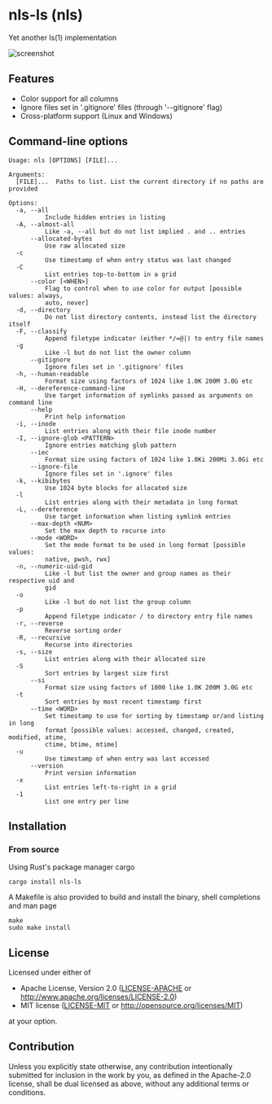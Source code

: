 # nls-ls (nls)

Yet another ls(1) implementation

![screenshot](https://github.com/bydlw98/nls-ls/assets/108581910/2317413c-5e3d-4c28-9252-de431eeb00c3)

## Features

* Color support for all columns
* Ignore files set in '.gitignore' files (through '--gitignore' flag)
* Cross-platform support (Linux and Windows)

## Command-line options
```
Usage: nls [OPTIONS] [FILE]...

Arguments:
  [FILE]...  Paths to list. List the current directory if no paths are provided

Options:
  -a, --all
          Include hidden entries in listing
  -A, --almost-all
          Like -a, --all but do not list implied . and .. entries
      --allocated-bytes
          Use raw allocated size
  -c
          Use timestamp of when entry status was last changed
  -C
          List entries top-to-bottom in a grid
      --color [<WHEN>]
          Flag to control when to use color for output [possible values: always,
          auto, never]
  -d, --directory
          Do not list directory contents, instead list the directory itself
  -F, --classify
          Append filetype indicator (either */=@|) to entry file names
  -g
          Like -l but do not list the owner column
      --gitignore
          Ignore files set in '.gitignore' files
  -h, --human-readable
          Format size using factors of 1024 like 1.0K 200M 3.0G etc
  -H, --dereference-command-line
          Use target information of symlinks passed as arguments on command line
      --help
          Print help information
  -i, --inode
          List entries along with their file inode number
  -I, --ignore-glob <PATTERN>
          Ignore entries matching glob pattern
      --iec
          Format size using factors of 1024 like 1.0Ki 200Mi 3.0Gi etc
      --ignore-file
          Ignore files set in '.ignore' files
  -k, --kibibytes
          Use 1024 byte blocks for allocated size
  -l
          List entries along with their metadata in long format
  -L, --dereference
          Use target information when listing symlink entries
      --max-depth <NUM>
          Set the max depth to recurse into
      --mode <WORD>
          Set the mode format to be used in long format [possible values:
          native, pwsh, rwx]
  -n, --numeric-uid-gid
          Like -l but list the owner and group names as their respective uid and
          gid
  -o
          Like -l but do not list the group column
  -p
          Append filetype indicator / to directory entry file names
  -r, --reverse
          Reverse sorting order
  -R, --recursive
          Recurse into directories
  -s, --size
          List entries along with their allocated size
  -S
          Sort entries by largest size first
      --si
          Format size using factors of 1000 like 1.0K 200M 3.0G etc
  -t
          Sort entries by most recent timestamp first
      --time <WORD>
          Set timestamp to use for sorting by timestamp or/and listing in long
          format [possible values: accessed, changed, created, modified, atime,
          ctime, btime, mtime]
  -u
          Use timestamp of when entry was last accessed
      --version
          Print version information
  -x
          List entries left-to-right in a grid
  -1
          List one entry per line
```

## Installation

### From source

Using Rust's package manager cargo
```
cargo install nls-ls
```

A Makefile is also provided to build and install the binary, shell completions and man page
```
make
sudo make install
```

## License

Licensed under either of

 * Apache License, Version 2.0
   ([LICENSE-APACHE](LICENSE-APACHE) or http://www.apache.org/licenses/LICENSE-2.0)
 * MIT license
   ([LICENSE-MIT](LICENSE-MIT) or http://opensource.org/licenses/MIT)

at your option.

## Contribution

Unless you explicitly state otherwise, any contribution intentionally submitted
for inclusion in the work by you, as defined in the Apache-2.0 license, shall be
dual licensed as above, without any additional terms or conditions.
